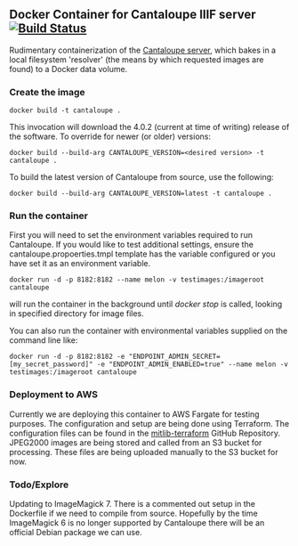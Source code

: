 ## Docker Container for Cantaloupe IIIF server &nbsp;[![Build Status](https://travis-ci.org/UCLALibrary/docker-cantaloupe.svg?branch=master)](https://travis-ci.org/UCLALibrary/docker-cantaloupe)

Rudimentary containerization of the [Cantaloupe server](https://medusa-project.github.io/cantaloupe), which bakes in a local filesystem 'resolver' (the means by which requested images are found) to a Docker data volume.

### Create the image

    docker build -t cantaloupe .

This invocation will download the 4.0.2 (current at time of writing) release of the software. To override for newer (or older) versions:

    docker build --build-arg CANTALOUPE_VERSION=<desired version> -t cantaloupe .

To build the latest version of Cantaloupe from source, use the following:

    docker build --build-arg CANTALOUPE_VERSION=latest -t cantaloupe .


### Run the container

 First you will need to set the environment variables required to run Cantaloupe. If you would like to test additional settings, ensure the cantaloupe.propoerties.tmpl template has the variable configured or you have set it as an environment variable.

    docker run -d -p 8182:8182 --name melon -v testimages:/imageroot cantaloupe

will run the container in the background until _docker stop_ is called, looking in specified directory for image files.

 You can also run the container with environmental variables supplied on the command line like:

    docker run -d -p 8182:8182 -e "ENDPOINT_ADMIN_SECRET=[my_secret_password]" -e "ENDPOINT_ADMIN_ENABLED=true" --name melon -v testimages:/imageroot cantaloupe

### Deployment to AWS

Currently we are deploying this container to AWS Fargate for testing purposes. The configuration and setup are being done using Terraform. The configuration files can be found in the [mitlib-terraform](https://github.com/MITLibraries/mitlib-terraform) GitHub Repository. JPEG2000 images are being stored and called from an S3 bucket for processing. These files are being uploaded manually to the S3 bucket for now.

### Todo/Explore

 Updating to ImageMagick 7. There is a commented out setup in the Dockerfile if we need to compile from source. Hopefully by the time ImageMagick 6 is no longer supported by Cantaloupe there will be an official Debian package we can use.
